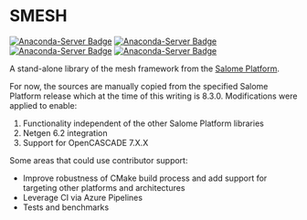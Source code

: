 # SMESH
[![Anaconda-Server Badge](https://anaconda.org/conda-forge/smesh/badges/installer/conda.svg)](https://anaconda.org/conda-forge/smesh)
[![Anaconda-Server Badge](https://anaconda.org/conda-forge/smesh/badges/platforms.svg)](https://anaconda.org/conda-forge/smesh)
[![Anaconda-Server Badge](https://anaconda.org/conda-forge/smesh/badges/downloads.svg)](https://anaconda.org/conda-forge/smesh)
[![Anaconda-Server Badge](https://anaconda.org/conda-forge/smesh/badges/latest_release_date.svg)](https://anaconda.org/conda-forge/smesh)

A stand-alone library of the mesh framework from the [Salome Platform](www.salome-platform.org).

For now, the sources are manually copied from the specified Salome Platform
release which at the time of this writing is 8.3.0. Modifications were applied
to enable:

1. Functionality independent of the other Salome Platform libraries
2. Netgen 6.2 integration
3. Support for OpenCASCADE 7.X.X

Some areas that could use contributor support:

* Improve robustness of CMake build process and add support for targeting other
  platforms and architectures
* Leverage CI via Azure Pipelines
* Tests and benchmarks
